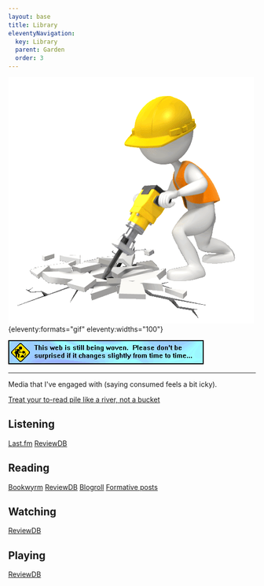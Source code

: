 ```yaml
---
layout: base
title: Library
eleventyNavigation:
  key: Library
  parent: Garden
  order: 3
---
```


![A simple 3D modelled person wearing a hard hat and a high vis vest, using a jackhammer to breakup the website.](../../../assets/img/construction-2.gif){eleventy:formats="gif" eleventy:widths="100"}

![This web is still being woven. Please don't be surprised if it changes slightly from time to time…](../../../assets/img/construction.gif)

---

Media that I've engaged with (saying consumed feels a bit icky).

[Treat your to-read pile like a river, not a bucket](https://www.oliverburkeman.com/river)

## Listening

[Last.fm](https://elly.to/lastfm)
[ReviewDB](https://elly.to/reviewdb)

## Reading

[Bookwyrm](https://elly.to/bookwyrm)
[ReviewDB](https://elly.to/reviewdb)
[Blogroll](/blogroll/)
[Formative posts](/formative-posts/)

## Watching

[ReviewDB](https://elly.to/reviewdb)

## Playing

[ReviewDB](https://elly.to/reviewdb)
